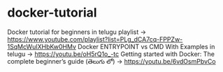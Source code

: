 # docker-tutorial

Docker tutorial for beginners in telugu playlist -> https://www.youtube.com/playlist?list=PLg_dCA7cq-FPPZw-1SqMcWuIXHbKw0HMv
Docker ENTRYPOINT vs CMD With Examples in telugu -> https://youtu.be/oH5rQ1o_-tc
Getting started with Docker: The complete beginner’s guide (తెలుగు లో) -> https://youtu.be/6vdOsmPbvCo